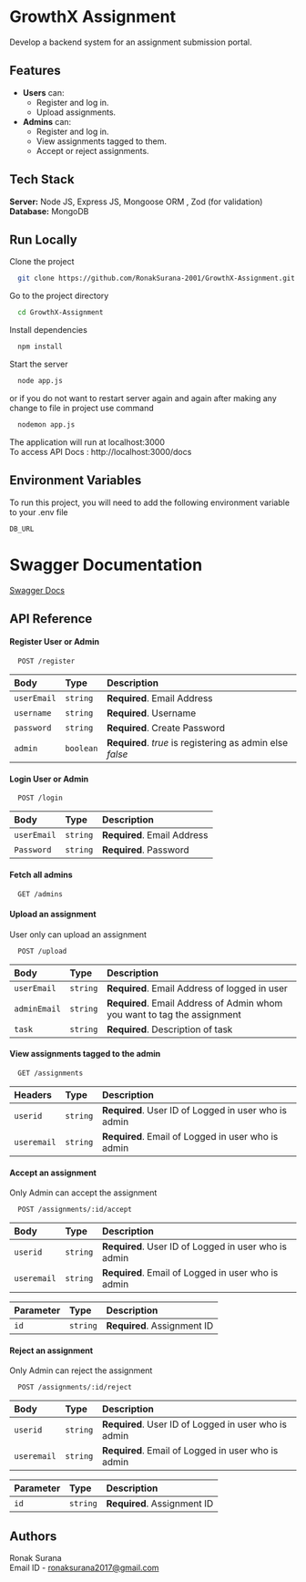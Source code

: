 
# GrowthX Assignment
Develop a backend system for an assignment submission portal.


## Features

- **Users** can:
    - Register and log in.
    - Upload assignments.
- **Admins** can:
    - Register and log in.
    - View assignments tagged to them.
    - Accept or reject assignments.

## Tech Stack

**Server:** Node JS, Express JS, Mongoose ORM  , Zod (for validation)  
**Database:** MongoDB


## Run Locally

Clone the project

```bash
  git clone https://github.com/RonakSurana-2001/GrowthX-Assignment.git
```

Go to the project directory

```bash
  cd GrowthX-Assignment
```

Install dependencies

```bash
  npm install
```

Start the server

```bash
  node app.js
```

or if you do not want to restart server again and again after making any change to file in project use command
```bash
  nodemon app.js
```
The application will run at localhost:3000  
To access API Docs : http://localhost:3000/docs

## Environment Variables

To run this project, you will need to add the following environment variable to your .env file

`DB_URL`

# Swagger Documentation

<a href="https://growthx-assignment-oyx1.onrender.com/docs">Swagger Docs</a>

## API Reference

#### Register User or Admin

```http
  POST /register
```

| Body | Type     | Description                |
| :-------- | :------- | :------------------------- |
| `userEmail` | `string` | **Required**. Email Address |
| `username` | `string` | **Required**. Username |
| `password` | `string` | **Required**. Create Password |
| `admin` | `boolean` | **Required**. *true* is registering as admin else *false* |

#### Login User or Admin

```http
  POST /login
```

| Body | Type     | Description                       |
| :-------- | :------- | :-------------------------------- |
| `userEmail`      | `string` | **Required**. Email Address |
| `Password`      | `string` | **Required**. Password |


#### Fetch all admins

```http
  GET /admins
```

#### Upload an assignment
User only can upload an assignment
```http
  POST /upload
```

| Body | Type     | Description                       |
| :-------- | :------- | :-------------------------------- |
| `userEmail`      | `string` | **Required**. Email Address of logged in user |
| `adminEmail`      | `string` | **Required**. Email Address of Admin whom you want to tag the assignment |
| `task`      | `string` | **Required**. Description of task |


#### View assignments tagged to the admin
```http
  GET /assignments 
```

| Headers | Type     | Description                       |
| :-------- | :------- | :-------------------------------- |
| `userid`      | `string` | **Required**. User ID of Logged in user who is admin |
| `useremail`      | `string` | **Required**. Email of Logged in user who is admin |

#### Accept an assignment
Only Admin can accept the assignment
```http
  POST /assignments/:id/accept 
```

| Body | Type     | Description                       |
| :-------- | :------- | :-------------------------------- |
| `userid`      | `string` | **Required**. User ID of Logged in user who is admin |
| `useremail`      | `string` | **Required**. Email of Logged in user who is admin |

| Parameter | Type     | Description                       |
| :-------- | :------- | :-------------------------------- |
| `id`      | `string` | **Required**. Assignment ID |



#### Reject an assignment
Only Admin can reject the assignment
```http
  POST /assignments/:id/reject 
```

| Body | Type     | Description                       |
| :-------- | :------- | :-------------------------------- |
| `userid`      | `string` | **Required**. User ID of Logged in user who is admin |
| `useremail`      | `string` | **Required**. Email of Logged in user who is admin |

| Parameter | Type     | Description                       |
| :-------- | :------- | :-------------------------------- |
| `id`      | `string` | **Required**. Assignment ID |

## Authors

Ronak Surana  
Email ID - ronaksurana2017@gmail.com

